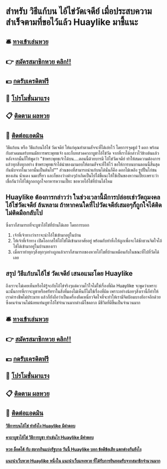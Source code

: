 # สำหรับ วิธีแก้บน ไอ้ไข่วัดเจดีย์ เมื่อประสบความสำเร็จตามที่ขอไว้แล้ว Huaylike มาชี้แนะ

## 🛎 [ทางเข้าเล่นหวย](https://bit.ly/3LkVHvk)
## 👉 [สมัครสมาชิกหวย คลิก!!](https://bit.ly/3LkVHvk)
## 💵 [กดรับเครดิตฟรี](https://bit.ly/3Dvrh7S)
## 👑 [โปรโมชั่นมาแรง](https://bit.ly/3Dvrh7S)
## 📋 [ติดตาม ผลหวย](https://bit.ly/3Dvrh7S)
## 📱 [ติดต่อแอดมิน](https://bit.ly/3Dvrh7S)

วิธีแก้บน หรือ วิธีแก้บนไอ้ไข่ วัดเจดีย์ ให้แก่คุณทำตามสัจจะที่ได้เอ่ยไว้ โดยการจุดธูป 1 ดอก พร้อมกับสวดมนตร์บทนมัสการพระพุทธเจ้า และก็บทสวดคาถาบูชาไอ้ไข่วัด จากที่เราได้กล่าวไว้ข้างต้นแล้วหลังจากนั้นก็ให้พูดว่า "ข้าพระพุทธเจ้าได้บน….ตอนนี้ด้วยบารมี ไอ้ไข่วัดเจดีย์ ทำให้สมความต้องการแล้วทุกสิ่งทุกอย่าง ข้าพระพุทธเจ้าได้นำของมามอบให้ตามสัจจะที่ให้ไว้ ขอให้การบนบานตอนนี้สิ้นสุดกันนับจากในเวลานั้นเป็นต้นไป"" ส่วนของที่สามารถนำแก้บนได้นั่นก็คือ ดอกไม้เพลิง รูปปั้นไก่ชน ของเล่น น้ำแดง นมเปรี้ยว และก็ของว่างต่างๆถ้าเกิดเป็นไปได้ชี้แนะให้ใช้เป็นของหวานเปี๊ยะเพราะว่าเชื่อกันว่าไอ้ไข่ถูกอกถูกใจอาหารหวานเปี๊ยะ
ขอหวยไอ้ไข่ที่บ้านได้ไหม

## Huaylike ต้องการกล่าวว่า ในช่วงเวลานี้มีการปล่อยเช่าวัตถุมงคล ไอ้ไข่วัดเจดีย์ ล้นหลาม ถ้าหากคนใดที่ไปวัดเจดีย์เสมอๆก็ถูกใจได้ติดไม่ติดมือกลับไป
ซึ่งเราก็สามารถที่จะบูชาไอ้ไข่ที่บ้านได้เลย โดยการบอก
1. เจ้าที่เจ้าทางว่าเราจะนำไอ้ไข่เข้ามาอยู่ในบ้าน
2. ให้เจ้าที่เจ้าทาง เปิดโอกาสให้ไอ้ไข่ได้เข้ามาอาศัยอยู่ พร้อมกับทำหิ้งให้ถูกเพื่อจะได้ชักชวนจิตใจไอ้ไข่ได้เข้ามาอยู่ในบ้านของเรา
3. เมื่อเราทำทุกๆสิ่งทุกๆอย่างถูกแล้วเราก็สามารถของหวยไอ้ไขที่บ้านเหมือนกับในขณะที่ไปที่วัดได้เลย

## สรุป วิธีแก้บนไอ้ไข่ วัดเจดีย์ เสนอแนะโดย Huaylike
ถึงเราจะไม่เคยเห็นหรือได้รู้จะกับไอ้ไข่จริงๆแต่ความไว้ใจไม่ใช่เรื่องที่ผิด Huaylike จะพูดว่าเพราะฉะนั้นการที่เราจะบูชาหรือศรัทราในสิ่งที่มองไม่เห็นก็ไม่ใช่เรื่องที่ผิด เพราะอย่างน้อยๆสิ่งเรานี้ก็ทำให้เราดำรงชีพไม่ประมาท แล้วก็ยังถือว่าเป็นเครื่องยึดเหนี่ยวจิตใจที่จะทำให้เรามีจิตป้อมบางทีอาจอีกด้วย ซึ่งคนจำนวนไม่น้อยแท่นบูชาไอ้ไข่จำนวนมากต่างมีโชคลาภ มีชีวิตที่ดีขึ้นเป็นจำนวนมาก

## 🛎 [ทางเข้าเล่นหวย](https://bit.ly/3LkVHvk)
## 👉 [สมัครสมาชิกหวย คลิก!!](https://bit.ly/3LkVHvk)
## 💵 [กดรับเครดิตฟรี](https://bit.ly/3Dvrh7S)
## 👑 [โปรโมชั่นมาแรง](https://bit.ly/3Dvrh7S)
## 📋 [ติดตาม ผลหวย](https://bit.ly/3Dvrh7S)
## 📱 [ติดต่อแอดมิน](https://bit.ly/3Dvrh7S)

#### [วิธีการบนไอ้ไข่ ทำยังไง Huaylike มีคำตอบ](https://atom.io/themes/วิธีการบนไอ้ไข่%20ทำยังไง%20Huaylike%20มีคำตอบ)
#### [คาถาบูชาไอ้ไข่ วิธีการบูชา ทำเช่นไร Huaylike มีคำตอบ](https://atom.io/themes/คาถาบูชาไอ้ไข่%20วิธีการบูชา%20ทำเช่นไร%20Huaylike%20มีคำตอบ)
#### [หวย ล็อตโต้ กับ สลากกินแบ่งรัฐบาล วันนี้ Huaylike บอก ข้อดีข้อเสีย แตกต่างกันยังไง](https://atom.io/themes/หวย%20ล็อตโต้%20กับ%20สลากกินแบ่งรัฐบาล%20วันนี้%20Huaylike%20บอก%20ข้อดีข้อเสีย%20แตกต่างกันยังไง)
#### [แนะนำเว็บหวย Huaylike หนึ่งใน แนะนำเว็บแทงหวย ที่ได้รับการยินยอมรับจากสมาชิกจำนวนมาก](https://atom.io/themes/แนะนำเว็บหวย%20Huaylike%20หนึ่งใน%20แนะนำเว็บแทงหวย%20ที่ได้รับการยินยอมรับจากสมาชิกจำนวนมาก)